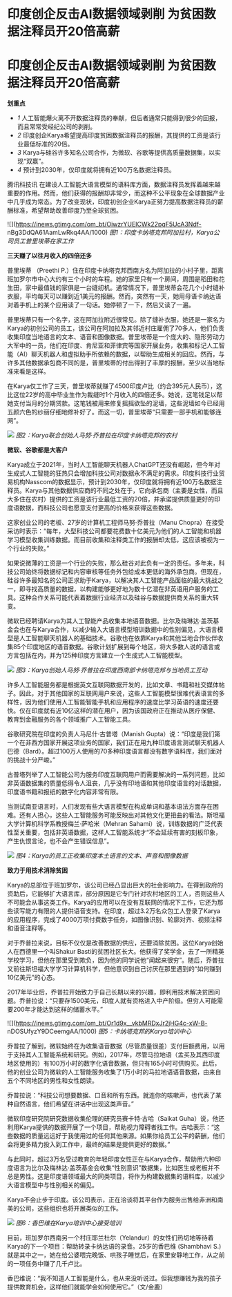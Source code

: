 # 印度创企反击AI数据领域剥削 为贫困数据注释员开20倍高薪

# 印度创企反击AI数据领域剥削 为贫困数据注释员开20倍高薪

**划重点**

  * _1_ 人工智能爆火离不开数据注释员的奉献，但后者通常只能得到很少的回报，而且常常受经纪公司的剥削。
  * _2_ 印度创企Karya希望提高印度贫困数据注释员的报酬，其提供的工资是该行业最低标准的20倍。
  * _3_ Karya与硅谷许多知名公司合作，为微软、谷歌等提供高质量数据集，以实现“双赢”。
  * _4_ 预计到2030年，仅印度就将拥有近100万名数据注释员。

腾讯科技讯
在建设人工智能大语言模型的语料库方面，数据注释员发挥着越来越重要的作用。然而，他们获得的报酬却非常少，而这种不公平现象在全球数据产业中几乎成为常态。为了改变现状，印度初创企业Karya正努力提高数据注释员的薪酬标准，希望帮助改善印度乃至全球贫困。

![](https://inews.gtimg.com/om_bt/OiwzrYUEICWk22pqF5UcA3Ndf-
nBg3DdQA61AamLwRkq4AA/1000) _图1：印度卡纳塔克邦阿加拉村，Karya公司员工普里埃蒂在家工作_

**三天赚了以往月收入的四倍还多**

普里埃蒂 （Preethi
P.）住在印度卡纳塔克邦西南方名为阿加拉的小村子里，距离班加罗尔市中心大约有三个小时的车程。她的家里只有一个房间，周围是稻田和花生田，家中最值钱的家俱是一台缝纫机。通常情况下，普里埃蒂会花几个小时缝补衣服，平均每天可以赚到近1美元的报酬。然而，突然有一天，她用母语卡纳达语对着手机上的某个应用读了一句话。她停顿了一下，然后又读了一遍。

普里埃蒂只有一个名字，这在阿加拉附近很常见。除了缝补衣服，她还是一家名为Karya的初创公司的员工，该公司在阿加拉及其邻近村庄雇佣了70多人，他们负责收集印度当地语言的文本、语音和图像数据。普里埃蒂是一个庞大的、隐形劳动力大军中的一员，他们在印度、肯尼亚和菲律宾等国家开展业务，收集和标记人工智能（AI）聊天机器人和虚拟助手所依赖的数据，以帮助生成相关的回应。然而，与许多其他数据承包商不同的是，普里埃蒂的付出得到了丰厚的报酬，至少以当地标准来看是这样。

在Karya仅工作了三天，普里埃蒂就赚了4500印度卢比（约合395元人民币），这比这位22岁的高中毕业生作为裁缝时1个月收入的四倍还多。她说，这笔钱足以帮她支付当月的分期贷款。这笔钱被用来修复摇摇欲坠的泥墙，这些泥墙如今已经用五颜六色的纱丽仔细地修补好了。而这一切，普里埃蒂“只需要一部手机和能够连网”。

![](https://inews.gtimg.com/om_bt/OPT8iHLr5u3UYvqQesyDgMt5QUmTOqzPl8Zx5qhAtRuwMAA/1000)
_图2：Karya联合创始人马努·乔普拉在印度卡纳塔克邦的农村_

**微软、谷歌都是大客户**

Karya成立于2021年，当时人工智能聊天机器人ChatGPT还没有崛起，但今年对生成式人工智能的狂热只会增加科技公司对数据永不满足的需求。印度科技行业贸易机构Nasscom的数据显示，预计到2030年，仅印度就将拥有近100万名数据注释员。Karya与其他数据供应商的不同之处在于，它向承包商（主要是女性，而且大多住在农村）提供的工资是该行业最低工资的20倍，并承诺提供质量更好的印度语数据，而科技公司也愿意支付更高的价格来获得这些数据。

这家创业公司的老板、27岁的计算机工程师马努·乔普拉（Manu
Chopra）在接受采访时表示：“每年，大型科技公司都要花费数十亿美元为他们的人工智能和机器学习模型收集训练数据。而目前收集和注释类工作的报酬却太低，这应该被视为一个行业的失败。”

如果说微薄的工资是一个行业的失败，那么硅谷对此负有一定的责任。多年来，科技公司始终将数据标记和内容审核等任务外包给成本更低的海外承包商。但现在，硅谷许多最知名的公司正求助于Karya，以解决其人工智能产品面临的最大挑战之一，即寻找高质量的数据，以构建能够更好地为数十亿潜在非英语用户服务的工具。这种合作关系可能代表着数据行业经济以及硅谷与数据提供商关系的重大转变。

微软已经聘请Karya为其人工智能产品收集本地语音数据。比尔及梅琳达·盖茨基金会也在与Karya合作，以减少输入大语言模型培训数据中的性别偏见，大语言模型是人工智能聊天机器人的基础技术。谷歌也在依靠Karya和其他当地合作伙伴收集85个印度地区的语音数据。谷歌计划扩展到每个地区，将大多数人说的语言或方言包括在内，并为125种印度方言建立一个生成式人工智能模型。

![](https://inews.gtimg.com/om_bt/OVZEDAhXz-44w_ztrQCqUzAxgnbB_jY3jS0UNk_DHkV6wAA/1000)
_图3：Karya创始人马努·乔普拉在印度西南部卡纳塔克邦与当地员工互动_

许多人工智能服务都是根据英文互联网数据开发的，比如文章、书籍和社交媒体帖子。因此，对于其他国家的互联网用户来说，这些人工智能模型很难代表语言的多样性，因为他们使用人工智能智能手机和应用程序的速度比学习英语的速度还要快。仅在印度就有近10亿这样的潜在用户，因为该国政府正在推动从医疗保健、教育到金融服务的各个领域推广人工智能工具。

谷歌研究院在印度的负责人马尼什·古普塔（Manish
Gupta）说：“印度是我们第一个在非西方国家开展这项业务的国家，我们正在用九种印度语言测试聊天机器人巴德（Bard）。超过100万人使用的70多种印度语言都没有数字语料库，我们面对的挑战十分严峻。”

古普塔列举了人工智能公司为服务印度互联网用户而需要解决的一系列问题，比如非英语数据集的质量低得令人沮丧，几乎没有印地语和其他印度语言的对话数据，印度语书籍和报纸的数字化内容非常有限。

当测试南亚语言时，人们发现有些大语言模型在构成单词和基本语法方面存在困难。还有人担心，这些人工智能服务可能反映出对其他文化更扭曲的看法。斯坦福大学计算机科学系教授梅兰·萨哈米（Mehran
Sahami）说，训练数据的广泛代表性至关重要，包括非英语数据，这样人工智能系统才“不会延续有害的刻板印象，产生仇恨言论，也不会产生错误信息”。

![](https://inews.gtimg.com/om_bt/OCUqqBWJsI7_q_EeJ9OZjPijmsuuESF09Knq9Yjx01t5wAA/1000)
_图4：Karya的员工正收集印度本土语言的文本、声音和图像数据_

**致力于用技术消除贫困**

Karya的总部位于班加罗尔，该公司已经凸显出巨大的社会影响力。在得到政府的资助后，它能够扩大语言库，部分原因是它专门针对农村地区的工人，否则这些人不可能会从事这类工作。Karya的应用可以在没有互联网的情况下工作，它还为那些读写能力有限的人提供语音支持。在印度，超过3.2万名众包工人登录了Karya的应用程序，完成了4000万项付费数字任务，如图像识别、轮廓对齐、视频注释和语音注释等。

对于乔普拉来说，目标不仅仅是改善数据的供应，还要消除贫困。这位Karya创始人在西德里一个叫Shakur
Basti的贫困社区长大。他获得了奖学金，去了一所精英学校学习，但他在那里受到欺负，因为他的同学说他“闻起来很穷”。随后，乔普拉又前往斯坦福大学学习计算机科学，但他意识到自己讨厌在那里遇到的“如何赚到10亿美元”的心态。

2017年毕业后，乔普拉开始致力于自己长期以来的兴趣，即利用技术解决贫困问题。乔普拉说：“只要存1500美元，印度人就有资格进入中产阶级。但穷人可能需要200年才能达到这样的储蓄水平。”

![](https://inews.gtimg.com/om_bt/Or1d9x__vkbMRDxJr2jHG4c-xW-B-
nDOSUfyzY9DCeemgAA/1000) _图5：卡纳塔克邦的Karya培训中心_

乔普拉了解到，微软始终在为收集语音数据（尽管质量很差）支付巨额费用，以用于支持其人工智能系统和研究。例如，2017年，尽管马拉地语（孟买及其西印度地区使用的）有100万小时的数字化语音数据，但只有165小时可供购买。此后，他的创业公司为微软的人工智能服务收集了1万小时的马拉地语语音数据，由来自五个不同地区的男性和女性朗读。

乔普拉说：“科技公司想要数据、口音和所有东西。就连你的咳嗽声，也代表了某种自然语言，他们希望在讲话中出现这类声音。”

微软印度研究院研究数据收集伦理的研究员赛卡特·古哈（Saikat
Guha）说，他还利用Karya提供的数据开展了一个项目，帮助视力障碍者找工作。古哈表示：“这些数据的质量远远好于我使用过的任何其他来源。如果你给员工公平的薪酬，他们会将更多精力投入到工作中，最终的结果是提供更好的数据。”

与此同时，超过3万名受过教育的年轻印度女性正在与Karya合作，帮助用六种印度语言为比尔及梅林达·盖茨基金会收集“性别意识”数据集，比如医生或老板并不总是男性。这是印度语领域最大的同类项目，将作为构建数据集的语料库，以减少大语言模型中与性别相关的偏见。

Karya不会止步于印度。该公司表示，正在洽谈将其平台作为服务出售给非洲和南美的公司，这些组织也将开展类似的工作。

![](https://inews.gtimg.com/om_bt/OJPBQ8JSnjF3HUta4ajRnyJNmMEbiudux1lSJK3MimV9oAA/1000)
_图6：香巴维在Karya培训中心接受培训_

目前，班加罗尔西南另一个村庄耶兰杜尔（Yelandur）的女性们热切地等待着Karya的下一个项目：帮助转录卡纳达语的录音。25岁的香巴维
(Shambhavi S.)就是其中之一，她在给公婆喂完晚饭、哄孩子睡觉后，在家里安静地工作，从之前的一项任务中赚了几千卢比。

香巴维说：“我不知道人工智能是什么，也从来没听说过。但我想赚钱为我的孩子提供教育机会，这样他们就能学会如何使用它。”（文/金鹿）


